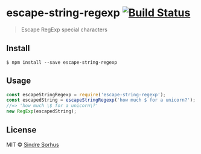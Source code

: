# escape-string-regexp [![Build Status](https://travis-ci.org/sindresorhus/escape-string-regexp.svg?branch=master)](https://travis-ci.org/sindresorhus/escape-string-regexp)
> Escape RegExp special characters
## Install
```
$ npm install --save escape-string-regexp
```
## Usage
```js
const escapeStringRegexp = require('escape-string-regexp');
const escapedString = escapeStringRegexp('how much $ for a unicorn?');
//=> 'how much \$ for a unicorn\?'
new RegExp(escapedString);
```
## License
MIT © [Sindre Sorhus](http://sindresorhus.com)
